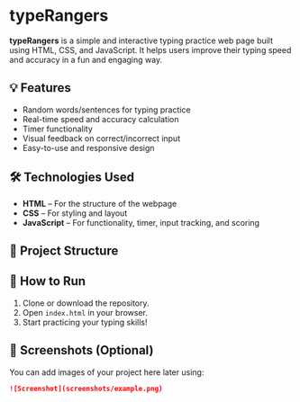 # typeRangers

**typeRangers** is a simple and interactive typing practice web page built using HTML, CSS, and JavaScript. It helps users improve their typing speed and accuracy in a fun and engaging way.

## 💡 Features

- Random words/sentences for typing practice
- Real-time speed and accuracy calculation
- Timer functionality
- Visual feedback on correct/incorrect input
- Easy-to-use and responsive design

## 🛠️ Technologies Used

- **HTML** – For the structure of the webpage  
- **CSS** – For styling and layout  
- **JavaScript** – For functionality, timer, input tracking, and scoring

## 📁 Project Structure


## 🚀 How to Run

1. Clone or download the repository.
2. Open `index.html` in your browser.
3. Start practicing your typing skills!

## 📸 Screenshots (Optional)

You can add images of your project here later using:
```markdown
![Screenshot](screenshots/example.png)

